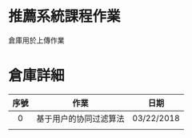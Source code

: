 # 推薦系統課程作業

倉庫用於上傳作業

# 倉庫詳細

| 序號 |          作業          |    日期    |
| :--: | :--------------------: | :--------: |
|  0   | 基于用户的协同过滤算法 | 03/22/2018 |
|      |                        |            |



